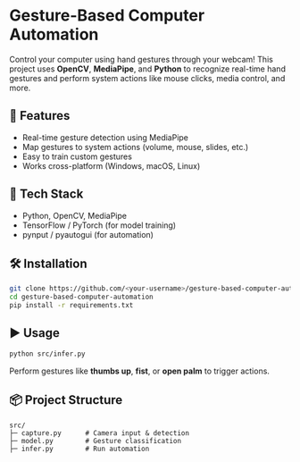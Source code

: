 # Gesture-Based Computer Automation

Control your computer using hand gestures through your webcam! This project uses **OpenCV**, **MediaPipe**, and **Python** to recognize real-time hand gestures and perform system actions like mouse clicks, media control, and more.

## 🚀 Features

* Real-time gesture detection using MediaPipe
* Map gestures to system actions (volume, mouse, slides, etc.)
* Easy to train custom gestures
* Works cross-platform (Windows, macOS, Linux)

## 🧠 Tech Stack

* Python, OpenCV, MediaPipe
* TensorFlow / PyTorch (for model training)
* pynput / pyautogui (for automation)

## 🛠️ Installation

```bash
git clone https://github.com/<your-username>/gesture-based-computer-automation.git
cd gesture-based-computer-automation
pip install -r requirements.txt
```

## ▶️ Usage

```bash
python src/infer.py
```

Perform gestures like **thumbs up**, **fist**, or **open palm** to trigger actions.

## 📦 Project Structure

```
src/
├─ capture.py      # Camera input & detection
├─ model.py        # Gesture classification
├─ infer.py        # Run automation
```



